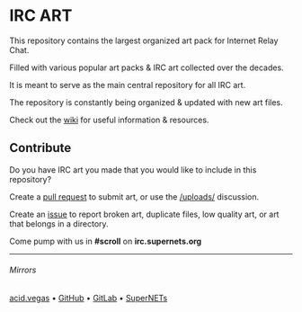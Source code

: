 # IRC ART

This repository contains the largest organized art pack for Internet Relay Chat.

Filled with various popular art packs & IRC art collected over the decades.

It is meant to serve as the main central repository for all IRC art.

The repository is constantly being organized & updated with new art files.

Check out the [wiki](https://github.com/ircart/ircart/wiki) for useful information & resources.

## Contribute

Do you have IRC art you made that you would like to include in this repository?

Create a [pull request](https://github.com/ircart/ircart/pulls) to submit art, or use the [/uploads/](https://github.com/ircart/ircart/discussions/2) discussion.

Create an [issue](https://github.com/ircart/ircart/issues) to report broken art, duplicate files, low quality art, or art that belongs in a directory.

Come pump with us in **#scroll** on **irc.supernets.org**

___

###### Mirrors
[acid.vegas](https://git.acid.vegas/ircart) • [GitHub](https://github.com/ircart/ircart) • [GitLab](https://gitlab.com/ircart/ircart) • [SuperNETs](https://git.supernets.org/ircart/ircart)